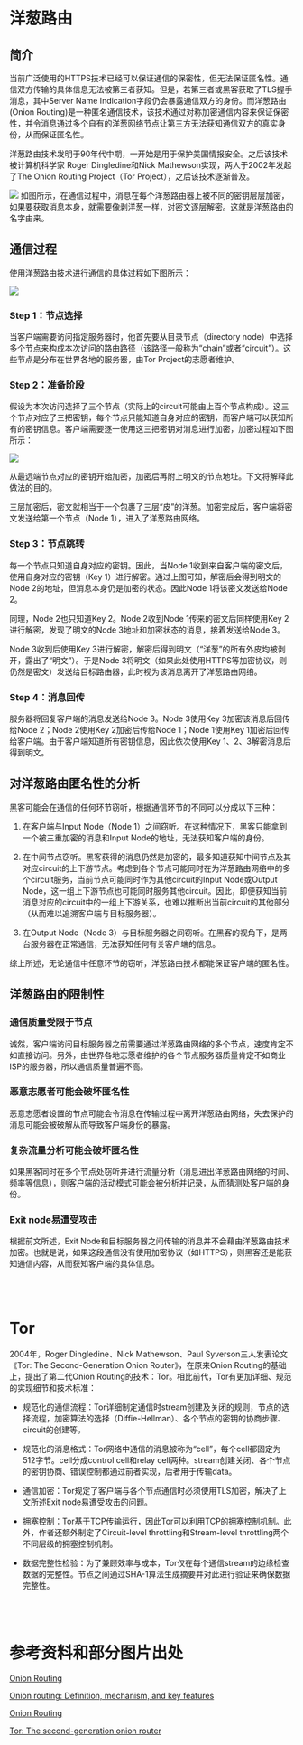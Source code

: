 # 洋葱路由
## 简介
当前广泛使用的HTTPS技术已经可以保证通信的保密性，但无法保证匿名性。通信双方传输的具体信息无法被第三者获知。但是，若第三者或黑客获取了TLS握手消息，其中Server Name Indication字段仍会暴露通信双方的身份。而洋葱路由(Onion Routing)是一种匿名通信技术，该技术通过对称加密通信内容来保证保密性，并令消息通过多个自有的洋葱网络节点让第三方无法获知通信双方的真实身份，从而保证匿名性。

洋葱路由技术发明于90年代中期，一开始是用于保护美国情报安全。之后该技术被计算机科学家 Roger Dingledine和Nick Mathewson实现，两人于2002年发起了The Onion Routing Project（Tor Project），之后该技术逐渐普及。


![](Tor与洋葱路由的技术原理_1.png)
如图所示，在通信过程中，消息在每个洋葱路由器上被不同的密钥层层加密，如果要获取消息本身，就需要像剥洋葱一样，对密文逐层解密。这就是洋葱路由的名字由来。

## 通信过程
使用洋葱路由技术进行通信的具体过程如下图所示：

![](Tor与洋葱路由的技术原理_2.png)

### Step 1：节点选择
当客户端需要访问指定服务器时，他首先要从目录节点（directory node）中选择多个节点来构成本次访问的路由路径（该路径一般称为“chain”或者“circuit”）。这些节点是分布在世界各地的服务器，由Tor Project的志愿者维护。
### Step 2：准备阶段
假设为本次访问选择了三个节点（实际上的circuit可能由上百个节点构成）。这三个节点对应了三把密钥，每个节点只能知道自身对应的密钥，而客户端可以获知所有的密钥信息。客户端需要逐一使用这三把密钥对消息进行加密，加密过程如下图所示：

![](Tor与洋葱路由的技术原理_3.png)

从最远端节点对应的密钥开始加密，加密后再附上明文的节点地址。下文将解释此做法的目的。

三层加密后，密文就相当于一个包裹了三层“皮”的洋葱。加密完成后，客户端将密文发送给第一个节点（Node 1），进入了洋葱路由网络。

### Step 3：节点跳转
每一个节点只知道自身对应的密钥。因此，当Node 1收到来自客户端的密文后，使用自身对应的密钥（Key 1）进行解密。通过上图可知，解密后会得到明文的Node 2的地址，但消息本身仍是加密的状态。因此Node 1将该密文发送给Node 2。

同理，Node 2也只知道Key 2。Node 2收到Node 1传来的密文后同样使用Key 2进行解密，发现了明文的Node 3地址和加密状态的消息，接着发送给Node 3。

Node 3收到后使用Key 3进行解密，解密后得到明文（“洋葱”的所有外皮均被剥开，露出了“明文”）。于是Node 3将明文（如果此处使用HTTPS等加密协议，则仍然是密文）发送给目标路由器，此时视为该消息离开了洋葱路由网络。
### Step 4：消息回传

服务器将回复客户端的消息发送给Node 3。Node 3使用Key 3加密该消息后回传给Node 2；Node 2使用Key 2加密后传给Node 1；Node 1使用Key 1加密后回传给客户端。由于客户端知道所有密钥信息，因此依次使用Key 1、2、3解密消息后得到明文。

## 对洋葱路由匿名性的分析

黑客可能会在通信的任何环节窃听，根据通信环节的不同可以分成以下三种：
1. 在客户端与Input Node（Node 1）之间窃听。在这种情况下，黑客只能拿到一个被三重加密的消息和Input Node的地址，无法获知客户端的身份。

2. 在中间节点窃听。黑客获得的消息仍然是加密的，最多知道获知中间节点及其对应circuit的上下游节点。考虑到各个节点可能同时在为洋葱路由网络中的多个circuit服务，当前节点可能同时作为其他circuit的Input Node或Output Node，这一组上下游节点也可能同时服务其他circuit。因此，即便获知当前消息对应的circuit中的一组上下游关系，也难以推断出当前circuit的其他部分（从而难以追溯客户端与目标服务器）。

3. 在Output Node（Node 3）与目标服务器之间窃听。在黑客的视角下，是两台服务器在正常通信，无法获知任何有关客户端的信息。

综上所述，无论通信中任意环节的窃听，洋葱路由技术都能保证客户端的匿名性。

## 洋葱路由的限制性
### 通信质量受限于节点
诚然，客户端访问目标服务器之前需要通过洋葱路由网络的多个节点，速度肯定不如直接访问。另外，由世界各地志愿者维护的各个节点服务器质量肯定不如商业ISP的服务器，所以通信质量普遍不高。

### 恶意志愿者可能会破坏匿名性
恶意志愿者设置的节点可能会令消息在传输过程中离开洋葱路由网络，失去保护的消息可能会被破解从而导致客户端身份的暴露。
### 复杂流量分析可能会破坏匿名性
如果黑客同时在多个节点处窃听并进行流量分析（消息进出洋葱路由网络的时间、频率等信息），则客户端的活动模式可能会被分析并记录，从而猜测处客户端的身份。

### Exit node易遭受攻击
根据前文所述，Exit Node和目标服务器之间传输的消息并不会藉由洋葱路由技术加密。也就是说，如果这段通信没有使用加密协议（如HTTPS），则黑客还是能获知通信内容，从而获知客户端的具体信息。


<br/><br/>

# Tor 
2004年，Roger Dingledine、Nick Mathewson、Paul Syverson三人发表论文《Tor: The Second-Generation Onion Router》，在原来Onion Routing的基础上，提出了第二代Onion Routing的技术：Tor。相比前代，Tor有更加详细、规范的实现细节和技术标准：

- 规范化的通信流程：Tor详细制定通信时stream创建及关闭的规则，节点的选择流程，加密算法的选择（Diffie-Hellman）、各个节点的密钥的协商步骤、circuit的创建等。

- 规范化的消息格式：Tor网络中通信的消息被称为“cell”，每个cell都固定为512字节。cell分成control cell和relay cell两种。stream创建关闭、各个节点的密钥协商、错误控制都通过前者实现，后者用于传输data。

- 通信加密：Tor规定了客户端与各个节点通信时必须使用TLS加密，解决了上文所述Exit node易遭受攻击的问题。

- 拥塞控制：Tor基于TCP传输运行，因此Tor可以利用TCP的拥塞控制机制。此外，作者还额外制定了Circuit-level throttling和Stream-level throttling两个不同层级的拥塞控制机制。

- 数据完整性检验：为了兼顾效率与成本，Tor仅在每个通信stream的边缘检查数据的完整性。节点之间通过SHA-1算法生成摘要并对此进行验证来确保数据完整性。

<br/><br/>


# 参考资料和部分图片出处
[Onion Routing](https://www.geeksforgeeks.org/onion-routing/)

[Onion routing: Definition, mechanism, and key features](https://nordvpn.com/zh/blog/onion-routing/)

[Onion Routing](https://en.wikipedia.org/wiki/Onion_routing)

[Tor: The second-generation onion router](https://svn-archive.torproject.org/svn/projects/design-paper/tor-design.pdf)